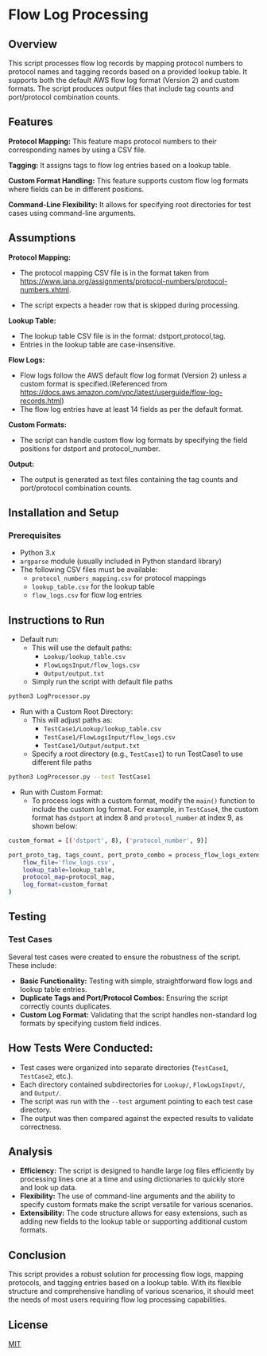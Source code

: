 # Flow Log Processing

## Overview
This script processes flow log records by mapping protocol numbers to protocol names and tagging records based on a provided lookup table. It supports both the default AWS flow log format (Version 2) and custom formats. The script produces output files that include tag counts and port/protocol combination counts.

## Features

**Protocol Mapping:** This feature maps protocol numbers to their corresponding names by using a CSV file.

**Tagging:** It assigns tags to flow log entries based on a lookup table.

**Custom Format Handling:** This feature supports custom flow log formats where fields can be in different positions.

**Command-Line Flexibility:** It allows for specifying root directories for test cases using command-line arguments.

## Assumptions 

**Protocol Mapping:**

* The protocol mapping CSV file is in the format taken from https://www.iana.org/assignments/protocol-numbers/protocol-numbers.xhtml.

* The script expects a header row that is skipped during processing.

**Lookup Table:**

* The lookup table CSV file is in the format: dstport,protocol,tag.
* Entries in the lookup table are case-insensitive.

**Flow Logs:**

* Flow logs follow the AWS default flow log format (Version 2) unless a custom format is specified.(Referenced from https://docs.aws.amazon.com/vpc/latest/userguide/flow-log-records.html)
* The flow log entries have at least 14 fields as per the default format.

**Custom Formats:**

* The script can handle custom flow log formats by specifying the field positions for dstport and protocol_number.

**Output:**

* The output is generated as text files containing the tag counts and port/protocol combination counts.

## Installation and Setup

### Prerequisites
* Python 3.x
* `argparse` module (usually included in Python standard library)
* The following CSV files must be available:
  * `protocol_numbers_mapping.csv` for protocol mappings
  * `lookup_table.csv` for the lookup table
  * `flow_logs.csv` for flow log entries

## Instructions to Run

* Default run:
  * This will use the default paths:
    * `Lookup/lookup_table.csv`
    * `FlowLogsInput/flow_logs.csv`
    * `Output/output.txt`
  * Simply run the script with default file paths
```bash
python3 LogProcessor.py
```
* Run with a Custom Root Directory:
  * This will adjust paths as:
    * `TestCase1/Lookup/lookup_table.csv`
    * `TestCase1/FlowLogsInput/flow_logs.csv`
    * `TestCase1/Output/output.txt`
  * Specify a root directory (e.g., `TestCase1`) to run TestCase1 to use different file paths
```bash
python3 LogProcessor.py --test TestCase1
```
* Run with Custom Format:
   * To process logs with a custom format, modify the `main()` function to include the custom log format. For example, in `TestCase4`, the custom format has `dstport` at index 8 and `protocol_number` at index 9, as shown below:
```bash
custom_format = [('dstport', 8), ('protocol_number', 9)] 

port_proto_tag, tags_count, port_proto_combo = process_flow_logs_extended(
    flow_file='flow_logs.csv',
    lookup_table=lookup_table,
    protocol_map=protocol_map,
    log_format=custom_format
)
```

## Testing
### Test Cases
Several test cases were created to ensure the robustness of the script. These include:

* **Basic Functionality:** Testing with simple, straightforward flow logs and lookup table entries.
* **Duplicate Tags and Port/Protocol Combos:** Ensuring the script correctly counts duplicates.
* **Custom Log Format:** Validating that the script handles non-standard log formats by specifying custom field indices.

## How Tests Were Conducted:
* Test cases were organized into separate directories (`TestCase1`, `TestCase2`, etc.). 
* Each directory contained subdirectories for `Lookup/`, `FlowLogsInput/`, and `Output/`.
* The script was run with the `--test` argument pointing to each test case directory. 
* The output was then compared against the expected results to validate correctness.

## Analysis
* **Efficiency:** The script is designed to handle large log files efficiently by processing lines one at a time and using dictionaries to quickly store and look up data.
* **Flexibility:** The use of command-line arguments and the ability to specify custom formats make the script versatile for various scenarios.
* **Extensibility:** The code structure allows for easy extensions, such as adding new fields to the lookup table or supporting additional custom formats.

## Conclusion
This script provides a robust solution for processing flow logs, mapping protocols, and tagging entries based on a lookup table. With its flexible structure and comprehensive handling of various scenarios, it should meet the needs of most users requiring flow log processing capabilities.

## License

[MIT](https://choosealicense.com/licenses/mit/)